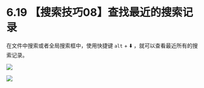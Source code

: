 # 6.19 【搜索技巧08】查找最近的搜索记录

在文件中搜索或者全局搜索框中，使用快捷键 `alt` + ⬇️ ，就可以查看最近所有的搜索记录。

![](http://image.iswbm.com/Kapture%202021-03-02%20at%2019.44.30.gif)

![](http://image.iswbm.com/20200607174235.png)